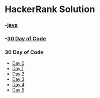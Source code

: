 # HackerRank Solution
### -[java](https://github.com/Ashvin0740/HackerRank-Solution/tree/master/java)<br>
### -[30 Day of Code](https://github.com/Ashvin0740/HackerRank-Solution/blob/master/README.md#30-day-of-code)

### 30 Day of Code

- [Day 0](https://github.com/Ashvin0740/HackerRank-Solution/blob/master/30%20day%20of%20code/Solution.java) <br>
- [Day 1](https://github.com/Ashvin0740/HackerRank-Solution/blob/master/30%20day%20of%20code/DataType.java)<br>
- [Day 2](https://github.com/Ashvin0740/HackerRank-Solution/blob/master/30%20day%20of%20code/Operator.java)<br>
- [Day 3](https://github.com/Ashvin0740/HackerRank-Solution/blob/master/30%20day%20of%20code/ConditionalStatements.java)<br>
- [Day 4](https://github.com/Ashvin0740/HackerRank-Solution/blob/master/30%20day%20of%20code/Person.java)<br>
- [Day 5](https://github.com/Ashvin0740/HackerRank-Solution/blob/master/30%20day%20of%20code/MultiplicationTable.java)<br>





